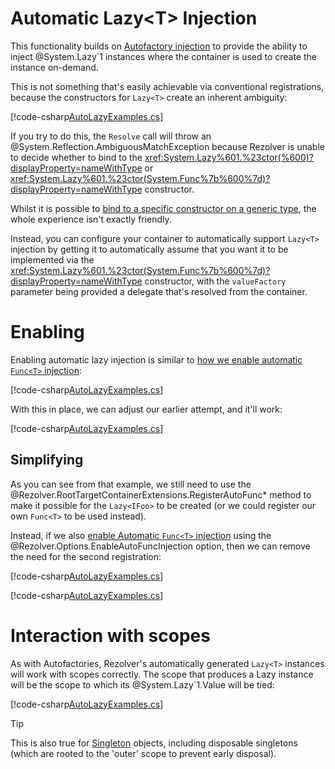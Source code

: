 ﻿# Automatic Lazy&lt;T&gt; Injection

This functionality builds on [Autofactory injection](autofactories.md) to provide the ability to inject @System.Lazy`1 instances where the container is used
to create the instance on-demand.

This is not something that's easily achievable via conventional registrations, because the constructors for `Lazy<T>` create an inherent ambiguity: 

[!code-csharp[AutoLazyExamples.cs](../../../../test/Rezolver.Tests.Examples/AutoLazyExamples.cs#example0)]

If you try to do this, the `Resolve` call will throw an @System.Reflection.AmbiguousMatchException because Rezolver is unable to decide whether to bind to the 
<xref:System.Lazy%601.%23ctor(%600)?displayProperty=nameWithType> or <xref:System.Lazy%601.%23ctor(System.Func%7b%600%7d)?displayProperty=nameWithType>
constructor.

Whilst it is possible to [bind to a specific constructor on a generic type](/constructor-injection/generics-manual-constructor.md), the whole experience isn't
exactly friendly.

Instead, you can configure your container to automatically support `Lazy<T>` injection by getting it to automatically assume that you want it to be implemented
via the <xref:System.Lazy%601.%23ctor(System.Func%7b%600%7d)?displayProperty=nameWithType> constructor, with the `valueFactory` parameter being provided a 
delegate that's resolved from the container.

# Enabling

Enabling automatic lazy injection is similar to [how we enable automatic `Func<T>` injection](autofactories.md#automatic):

[!code-csharp[AutoLazyExamples.cs](../../../../test/Rezolver.Tests.Examples/AutoLazyExamples.cs#example1a)]

With this in place, we can adjust our earlier attempt, and it'll work:

[!code-csharp[AutoLazyExamples.cs](../../../../test/Rezolver.Tests.Examples/AutoLazyExamples.cs#example1b)]

## Simplifying

As you can see from that example, we still need to use the @Rezolver.RootTargetContainerExtensions.RegisterAutoFunc* method to make it possible
for the `Lazy<IFoo>` to be created (or we could register our own `Func<T>` to be used instead).

Instead, if we also [enable Automatic `Func<T>` injection](autofactories.md#automatic-functreturn-injection) using the @Rezolver.Options.EnableAutoFuncInjection 
option, then we can remove the need for the second registration:

[!code-csharp[AutoLazyExamples.cs](../../../../test/Rezolver.Tests.Examples/AutoLazyExamples.cs#example2a)]

[!code-csharp[AutoLazyExamples.cs](../../../../test/Rezolver.Tests.Examples/AutoLazyExamples.cs#example2b)]

# Interaction with scopes

As with Autofactories, Rezolver's automatically generated `Lazy<T>` instances will work with scopes correctly.  The scope that produces a Lazy instance will be
the scope to which its @System.Lazy`1.Value will be tied:

[!code-csharp[AutoLazyExamples.cs](../../../../test/Rezolver.Tests.Examples/AutoLazyExamples.cs#example3)]

> [!TIP]
> This is also true for [Singleton](lifetimes/singleton.md) objects, including disposable singletons (which are rooted to the 'outer' scope to prevent early
> disposal).